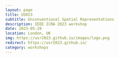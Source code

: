 ```yaml
---
layout: page
title: USR23
subtitle: Unconventional Spatial Representations
description: IEEE ICRA 2023 workshop
date: 2023-05-29
location: London, UK
img: https://usr2023.github.io/images/logo.png
redirect: https://usr2023.github.io/
category: workshops
---
```

